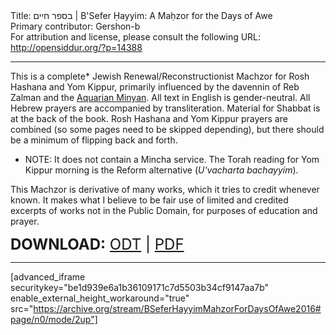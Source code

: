 <html>
<head></head>
<body>
Title: בספר חיים | B'Sefer Ḥayyim: A Maḥzor for the Days of Awe<br />
Primary contributor: Gershon-b<br />
For attribution and license, please consult the following URL: <a href="http://opensiddur.org/?p=14388">http://opensiddur.org/?p=14388</a>
<p />
<hr />

This is a complete* Jewish Renewal/Reconstructionist Machzor for Rosh Hashana and Yom Kippur, primarily influenced by the davennin of Reb Zalman and the <a href="http://www.aquarianminyan.org/">Aquarian Minyan</a>. All text in English is gender-neutral. All Hebrew prayers are accompanied by transliteration. Material for Shabbat is at the back of the book. Rosh Hashana and Yom Kippur prayers are combined (so some pages need to be skipped depending), but there should be a minimum of flipping back and forth.

<ul>
<li>NOTE: It does not contain a Mincha service. The Torah reading for Yom Kippur morning is the Reform alternative (<em>U'vacharta bachayyim</em>).</li>
</ul>

This Machzor is derivative of many works, which it tries to credit whenever known. It makes what I believe to be fair use of limited and credited excerpts of works not in the Public Domain, for purposes of education and prayer.

<span style="font-size: 18pt"><strong>DOWNLOAD:</strong> <a href="https://opensiddur.org/wp-content/uploads/2016/09/BSefer-Hayyim-Mahzor-for-Days-of-Awe-Gershon-B-CC-BY-SA-2016.odt">ODT</a> | <a href="https://opensiddur.org/wp-content/uploads/2016/09/BSefer-Hayyim-Mahzor-for-Days-of-Awe-Gershon-B-CC-BY-SA-2016.pdf">PDF</a></span>

<hr />

[advanced_iframe securitykey="be1d939e6a1b36109171c7d5503b34cf9147aa7b" enable_external_height_workaround="true" src="https://archive.org/stream/BSeferHayyimMahzorForDaysOfAwe2016#page/n0/mode/2up"]


</body>
</html>